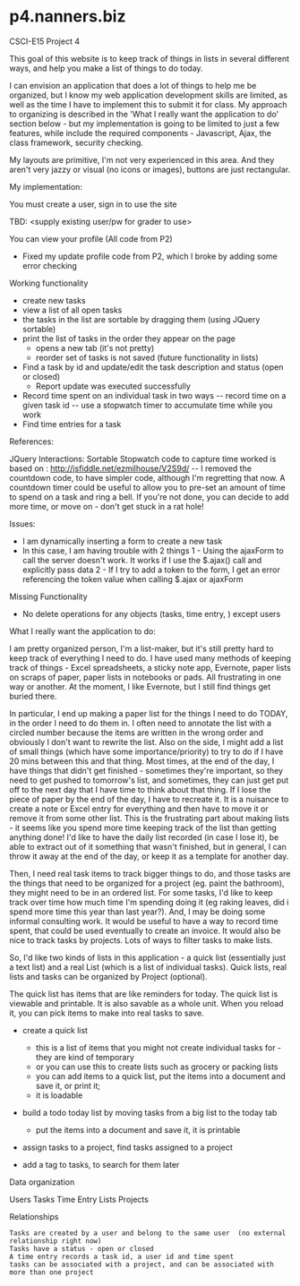 p4.nanners.biz
==============

CSCI-E15 Project 4

This goal of this website is to keep track of things in lists in several different ways, and help you make a list of things to do today.

I can envision an application that does a lot of things to help me be organized, but I know my web application development skills are limited, as well as the time I have to implement this to submit it for class.  My approach to organizing is described in the 'What I really want the application to do' section below - but my implementation is going to be limited to just a few features, while include the required components - Javascript, Ajax, the class framework, security checking.

My layouts are primitive, I'm not very experienced in this area.  And they aren't very jazzy or visual (no icons or images), buttons are just rectangular.

My implementation:

You must create a user, sign in to use the site

TBD: <supply existing user/pw for grader to use>

You can view your profile  (All code from P2)
- Fixed my update profile code from P2, which I broke by adding some error checking

Working functionality
- create new tasks
- view a list of all open tasks
- the tasks in the list are sortable by dragging them  (using JQuery sortable)
- print the list of tasks in the order they appear on the page
  - opens a new tab  (it's not pretty)
  - reorder set of tasks is not saved (future functionality in lists)
- Find a task by id and update/edit the task description and status (open or closed)
  - Report update was executed successfully
- Record time spent on an individual task in two ways
  -- record time on a given task id
  -- use a stopwatch timer to accumulate time while you work
- Find time entries for a task

References:

JQuery Interactions: Sortable
Stopwatch code to capture time worked is based on :  http://jsfiddle.net/ezmilhouse/V2S9d/
  -- I removed the countdown code, to have simpler code, although I'm regretting that now. A countdown timer could be useful to allow you to pre-set an amount of time to spend on a task and ring a bell. If you're not done, you can decide to add more time, or move on - don't get stuck in a rat hole!

Issues:
- I am dynamically inserting a form to create a new task
- In this case, I am having trouble with 2 things
	1 - Using the ajaxForm to call the server doesn't work.  It works if I use the $.ajax() call and explicitly pass data
	2 - If I try to add a token to the form, I get an error referencing the token value when calling $.ajax or ajaxForm

Missing Functionality
- No delete operations for any objects (tasks, time entry, ) except users

What I really want the application to do:

I am pretty organized person, I'm a list-maker, but it's still pretty hard to keep track of everything I need to do.
I have used many methods of keeping track of things - Excel spreadsheets, a sticky note app, Evernote, paper lists on scraps of paper, paper lists in notebooks or pads.  All frustrating in one way or another.  At the moment, I like Evernote, but I still find things get buried there.

In particular, I end up making a paper list for the things I need to do TODAY, in the order I need to do them in.  I often need to annotate the list with a circled number because the items are written in the wrong order and obviously I don't want to rewrite the list.  Also on the side, I might add a list of small things (which have some importance/priority) to try to do if I have 20 mins between this and that thing.  Most times, at the end of the day, I have things that didn't get finished - sometimes they're important, so they need to get pushed to tomorrow's list, and sometimes, they can just get put off to the next day that I have time to think about that thing.  If I lose the piece of paper by the end of the day, I have to recreate it.  It is a nuisance to create a note or Excel entry for everything and then have to move it or remove it from some other list.  This is the frustrating part about making lists - it seems like you spend more time keeping track of the list than getting anything done!  I'd like to have the daily list recorded (in case I lose it), be able to extract out of it something that wasn't finished, but in general, I can throw it away at the end of the day, or keep it as a template for another day.

Then, I need real task items to track bigger things to do, and those tasks are the things that need to be organized for a project (eg. paint the bathroom), they might need to be in an ordered list.  For some tasks, I'd like to keep track over time how much time I'm spending doing it (eg raking leaves, did i spend more time this year than last year?). And, I may be doing some informal consulting work.  It would be useful to have a way to record time spent, that could be used eventually to create an invoice.  It would also be nice to track tasks by projects.  Lots of ways to filter tasks to make lists.

So, I'd like  two kinds of lists in this application - a quick list (essentially just a text list) and a real List (which is a list of individual tasks).  Quick lists, real lists and tasks can be organized by Project (optional).

The quick list has items that are like reminders for today.  The quick list is viewable and printable.  It is also savable as a whole unit.  When you reload it, you can pick items to make into real tasks to save.




- create a quick list
	- this is a list of items that you might not create individual tasks for - they are kind of temporary
	- or you can use this to create lists such as grocery or packing lists
	- you can add items to a quick list, put the items into a document and save it, or print it;
	- it is loadable

- build a todo today list by moving tasks from a big list to the today tab
	- put the items into a document and save it, it is printable

- assign tasks to a project, find tasks assigned to a project
- add a tag to tasks, to search for them later



Data organization

Users
Tasks
Time Entry
Lists
Projects




Relationships

	Tasks are created by a user and belong to the same user  (no external relationship right now)
	Tasks have a status - open or closed
	A time entry records a task id, a user id and time spent
	tasks can be associated with a project, and can be associated with more than one project



